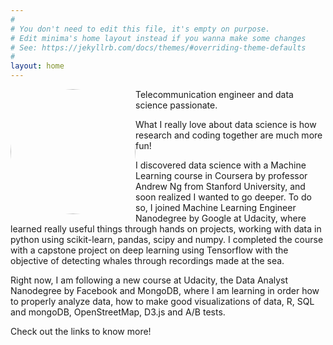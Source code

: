 ```yaml
---
#
# You don't need to edit this file, it's empty on purpose.
# Edit minima's home layout instead if you wanna make some changes
# See: https://jekyllrb.com/docs/themes/#overriding-theme-defaults
#
layout: home
---
```

<img style="float: left; width:200px; border-radius: 50%; clip-path: circle(100px at center);" src="../img/photo_small.jpg">

Telecommunication engineer and data science passionate.

What I really love about data science is how research and coding together are much more fun! 

I discovered data science with a Machine Learning course in Coursera by professor Andrew Ng from Stanford University, and soon realized I wanted to go deeper. To do so, I joined Machine Learning Engineer Nanodegree by Google at Udacity, where learned really useful things through hands on projects, working with data in python using scikit-learn, pandas, scipy and numpy.  I completed the course with a capstone project on deep learning using Tensorflow with the objective of detecting whales through recordings made at the sea.

Right now, I am following a new course at Udacity, the Data Analyst Nanodegree by Facebook and MongoDB, where I am learning in order how to properly analyze data, how to make good visualizations of data, R, SQL and mongoDB, OpenStreetMap, D3.js and A/B tests.

Check out the links to know more!



